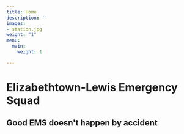 ```yaml
---
title: Home
description: ''
images:
- station.jpg
weight: "1"
menu:
  main:
    weight: 1

---
```

# Elizabethtown-Lewis Emergency Squad
## Good EMS doesn't happen by accident